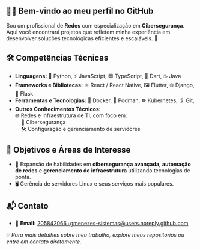## 👨‍💻 Bem-vindo ao meu perfil no GitHub

Sou um profissional de **Redes** com especialização em **Cibersegurança**. Aqui você encontrará projetos que refletem minha experiência em desenvolver soluções tecnológicas eficientes e escaláveis. 🚀

## 🛠️ Competências Técnicas
- **Linguagens:** 🐍 Python, ⚡ JavaScript, 🟦 TypeScript, 🎯 Dart, ☕ Java  
- **Frameworks e Bibliotecas:** ⚛️ React / React Native, 🖼️ Flutter, 🌐 Django, 🧪 Flask  
- **Ferramentas e Tecnologias:** 🐳 Docker, 🐰 Podman, ☸️ Kubernetes, 🖇️ Git, 
- **Outros Conhecimentos Técnicos:**  
  🌐 Redes e infraestrutura de TI, com foco em:  
  &nbsp;&nbsp;&nbsp;&nbsp;🔐 Cibersegurança  
  &nbsp;&nbsp;&nbsp;&nbsp;🛠️ Configuração e gerenciamento de servidores 

## 🎯 Objetivos e Áreas de Interesse
- 🚀 Expansão de habilidades em **cibersegurança avançada**, **automação de redes** e **gerenciamento de infraestrutura** utilizando tecnologias de ponta.  
- 🖥️ Gerência de servidores Linux e seus serviços mais populares.  

## 📬 Contato
- 📧 **Email:** 205842066+gmenezes-sistemas@users.noreply.github.com

<!-- 
- 🌐 **LinkedIn:** [Seu LinkedIn](#) (se aplicável)  
- 🖥️ **Portfólio:** [Seu Portfólio](#) (se aplicável)
-->

💡 *Para mais detalhes sobre meu trabalho, explore meus repositórios ou entre em contato diretamente.*
